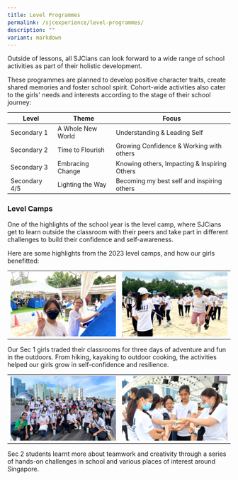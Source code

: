 ```yaml
---
title: Level Programmes
permalink: /sjcexperience/level-programmes/
description: ""
variant: markdown
---
```

Outside of lessons, all SJCians can look forward to a wide range of school activities as part of their holistic development. 

These programmes are planned to develop positive character traits, create shared memories and foster school spirit. Cohort-wide activities also cater to the girls' needs and interests according to the stage of their school journey:


| Level | Theme | Focus |
| -------- | -------- | -------- |
| Secondary 1     | A Whole New World     | Understanding &amp; Leading Self     |
| Secondary 2 | Time to Flourish | Growing Confidence &amp; Working with others |
| Secondary 3 | Embracing Change | Knowing others, Impacting &amp; Inspiring Others |
| Secondary 4/5 | Lighting the Way | Becoming my best self and inspiring others |


### **Level Camps**
One of the highlights of the school year is the level camp, where SJCians get to learn outside the classroom with their peers and take part in different challenges to build their confidence and self-awareness.

Here are some highlights from the 2023 level camps, and how our girls benefitted:



|  |  | 
| -------- | -------- | 
|  ![](/images/The%20SJC%20Experience/Level%20Programmes/lvlcamps1a.png)  | ![](/images/The%20SJC%20Experience/Level%20Programmes/lvlamps1b.png)    | 

<figcaption>Our Sec 1 girls traded their classrooms for three days of adventure and fun in the outdoors. From hiking, kayaking to outdoor cooking, the activities helped our girls grow in self-confidence and resilience.
</figcaption>



|  |  | 
| -------- | -------- | 
| ![](/images/The%20SJC%20Experience/Level%20Programmes/lvlcamps2a.png)     | ![](/images/The%20SJC%20Experience/Level%20Programmes/lvlcamps2b.png)     |

<figcaption>Sec 2 students learnt more about teamwork and creativity through a series of hands-on challenges in school and various places of interest around Singapore. 
</figcaption>

